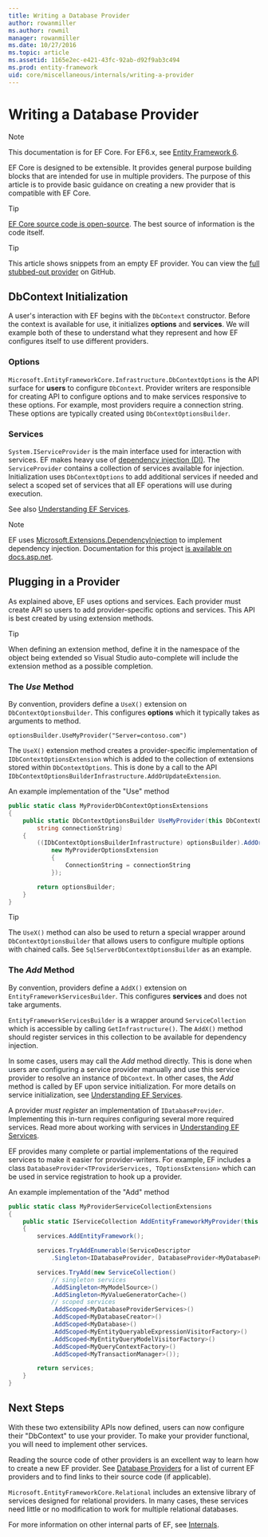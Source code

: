 ```yaml
---
title: Writing a Database Provider
author: rowanmiller
ms.author: rowmil
manager: rowanmiller
ms.date: 10/27/2016
ms.topic: article
ms.assetid: 1165e2ec-e421-43fc-92ab-d92f9ab3c494
ms.prod: entity-framework
uid: core/miscellaneous/internals/writing-a-provider
---
```

# Writing a Database Provider

> [!NOTE]
> This documentation is for EF Core. For EF6.x, see [Entity Framework 6](../../../ef6/index.md).

EF Core is designed to be extensible. It provides general purpose building blocks that are intended for use in multiple providers. The purpose of this article is to provide basic guidance on creating a new provider that is compatible with EF Core.

> [!TIP]
> [EF Core source code is open-source](https://github.com/aspnet/EntityFramework). The best source of information is the code itself.

> [!TIP]
> This article shows snippets from an empty EF provider. You can view the [full stubbed-out provider](https://github.com/aspnet/EntityFramework.Docs/tree/master/samples/core/Miscellaneous/Internals/WritingAProvider) on GitHub.

<a name=entry-point></a>

## DbContext Initialization

A user's interaction with EF begins with the `DbContext` constructor. Before the context is available for use, it initializes **options** and **services**. We will example both of these to understand what they represent and how EF configures itself to use different providers.

### Options

`Microsoft.EntityFrameworkCore.Infrastructure.DbContextOptions` is the API surface for **users** to configure `DbContext`. Provider writers are responsible for creating API to configure options and to make services responsive to these options. For example, most providers require a connection string. These options are typically created using `DbContextOptionsBuilder`.

### Services

`System.IServiceProvider` is the main interface used for interaction with services. EF makes heavy use of [dependency injection (DI)](https://wikipedia.org/wiki/Dependency_injection). The `ServiceProvider` contains a collection of services available for injection. Initialization uses `DbContextOptions` to add additional services if needed and select a scoped set of services that all EF operations will use during execution.

See also [Understanding EF Services](services.md).

> [!NOTE]
> EF uses [Microsoft.Extensions.DependencyInjection](https://www.nuget.org/packages/Microsoft.Extensions.DependencyInjection/) to implement dependency injection. Documentation for this project [is available on docs.asp.net](https://docs.asp.net/en/latest/fundamentals/dependency-injection.html).

## Plugging in a Provider

As explained above, EF uses options and services. Each provider must create API so users to add provider-specific options and services. This API is best created by using extension methods.

> [!TIP]
> When defining an extension method, define it in the namespace of the object being extended so Visual Studio auto-complete will include the extension method as a possible completion.

### The *Use* Method

By convention, providers define a `UseX()` extension on `DbContextOptionsBuilder`. This configures **options** which it typically takes as arguments to method.

<!-- literal_block"xml:space": "preserve", "classes  "backrefs  "names  "dupnames   -->
````
optionsBuilder.UseMyProvider("Server=contoso.com")
````

The `UseX()` extension method creates a provider-specific implementation of `IDbContextOptionsExtension` which is added to the collection of extensions stored within `DbContextOptions`. This is done by a call to the API `IDbContextOptionsBuilderInfrastructure.AddOrUpdateExtension`.

An example implementation of the "Use" method

<!-- [!code-csharp[Main](samples/core/internals/Miscellaneous/Internals/WritingAProvider/EntityFrameworkCore.ProviderStarter/Extensions/MyProviderDbContextOptionsExtensions.cs)] -->
````csharp
public static class MyProviderDbContextOptionsExtensions
{
    public static DbContextOptionsBuilder UseMyProvider(this DbContextOptionsBuilder optionsBuilder,
        string connectionString)
    {
        ((IDbContextOptionsBuilderInfrastructure) optionsBuilder).AddOrUpdateExtension(
            new MyProviderOptionsExtension
            {
                ConnectionString = connectionString
            });

        return optionsBuilder;
    }
}
````

> [!TIP]
> The `UseX()` method can also be used to return a special wrapper around `DbContextOptionsBuilder` that allows users to configure multiple options with chained calls. See `SqlServerDbContextOptionsBuilder` as an example.

### The *Add* Method

By convention, providers define a `AddX()` extension on `EntityFrameworkServicesBuilder`. This configures **services** and does not take arguments.

`EntityFrameworkServicesBuilder` is a wrapper around `ServiceCollection` which is accessible by calling `GetInfrastructure()`. The `AddX()` method should register services in this collection to be available for dependency injection.

In some cases, users may call the *Add* method directly. This is done when users are configuring a service provider manually and use this service provider to resolve an instance of `DbContext`. In other cases, the *Add* method is called by EF upon service initialization. For more details on service initialization, see [Understanding EF Services](services.md).

A provider *must register* an implementation of `IDatabaseProvider`. Implementing this in-turn requires configuring several more required services. Read more about working with services in [Understanding EF Services](services.md).

EF provides many complete or partial implementations of the required services to make it easier for provider-writers. For example, EF includes a class `DatabaseProvider<TProviderServices, TOptionsExtension>` which can be used in service registration to hook up a provider.

An example implementation of the "Add" method

<!-- [!code-csharp[Main](samples/core/internals/Miscellaneous/Internals/WritingAProvider/EntityFrameworkCore.ProviderStarter/Extensions/MyProviderServiceCollectionExtensions.cs)] -->
````csharp
public static class MyProviderServiceCollectionExtensions
{
    public static IServiceCollection AddEntityFrameworkMyProvider(this IServiceCollection services)
    {
        services.AddEntityFramework();

        services.TryAddEnumerable(ServiceDescriptor
            .Singleton<IDatabaseProvider, DatabaseProvider<MyDatabaseProviderServices, MyProviderOptionsExtension>>());

        services.TryAdd(new ServiceCollection()
            // singleton services
            .AddSingleton<MyModelSource>()
            .AddSingleton<MyValueGeneratorCache>()
            // scoped services
            .AddScoped<MyDatabaseProviderServices>()
            .AddScoped<MyDatabaseCreator>()
            .AddScoped<MyDatabase>()
            .AddScoped<MyEntityQueryableExpressionVisitorFactory>()
            .AddScoped<MyEntityQueryModelVisitorFactory>()
            .AddScoped<MyQueryContextFactory>()
            .AddScoped<MyTransactionManager>());

        return services;
    }
}
````

## Next Steps

With these two extensibility APIs now defined, users can now configure their "DbContext" to use your provider. To make your provider functional, you will need to implement other services.

Reading the source code of other providers is an excellent way to learn how to create a new EF provider. See [Database Providers](../../providers/index.md) for a list of current EF providers and to find links to their source code (if applicable).

`Microsoft.EntityFrameworkCore.Relational` includes an extensive library of services designed for relational providers. In many cases, these services need little or no modification to work for multiple relational databases.

For more information on other internal parts of EF, see [Internals](index.md).
